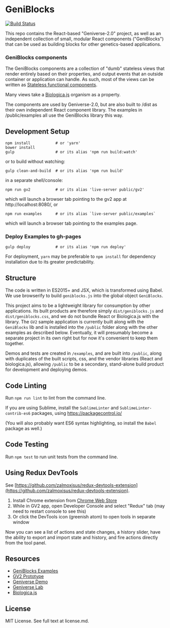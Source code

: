 # GeniBlocks
[![Build Status](https://travis-ci.org/concord-consortium/geniblocks.svg?branch=master)](https://travis-ci.org/concord-consortium/geniblocks)

This repo contains the React-based "Geniverse-2.0" project, as well as an
independent collection of small, modular React components ("GeniBlocks")
that can be used as building blocks for other genetics-based applications.

### GeniBlocks components

The GeniBlocks components are a collection of "dumb" stateless views
that render entirely based on their properties, and output events that an
outside container or application can handle. As such, most of the views
can be written as [Stateless functional components](https://facebook.github.io/react/blog/2015/10/07/react-v0.14.html#stateless-functional-components).

Many views take a [Biologica.js](https://github.com/concord-consortium/biologica.js)
organism as a property.

The components are used by Geniverse-2.0, but are also built to /dist as their
own independent React component library. The examples in /public/examples all
use the GeniBlocks library this way.

## Development Setup

    npm install           # or 'yarn'
    bower install
    gulp                  # or its alias 'npm run build:watch'

or to build without watching:

    gulp clean-and-build  # or its alias 'npm run build'

in a separate shell/console:

    npm run gv2           # or its alias 'live-server public/gv2'

which will launch a browser tab pointing to the gv2 app at http://localhost:8080/, or

    npm run examples      # or its alias `live-server public/examples`

which will launch a browser tab pointing to the examples page.

### Deploy Examples to gh-pages

    gulp deploy           # or its alias 'npm run deploy'

For deployment, `yarn` may be preferable to `npm install` for dependency installation
due to its greater predictability.

## Structure

The code is written in ES2015+ and JSX, which is transformed using Babel. We use
browserify to build `geniblocks.js` into the global object `GeniBlocks`.

This project aims to be a lightweight library for consumption by other applications.
Its built products are therefore simply `dist/geniblocks.js` and `dist/geniblocks.css`,
and we do not bundle React or Biologica.js with the library. The `GV2` sample application
is currently built along with the `GeniBlocks` lib and is installed into the `/public`
folder along with the other examples as described below. Eventually, it will presumably
become a separate project in its own right but for now it's convenient to keep them together.

Demos and tests are created in `/examples`, and are built into `/public`, along
with duplicates of the built scripts, css, and the vendor libraries (React and
biologica.js), allowing `/public` to be a secondary, stand-alone build product for
development and deploying demos.

## Code Linting

Run `npm run lint` to lint from the command line.

If you are using Sublime, install the `SublimeLinter` and `SublimeLinter-contrib-es6`
packages, using https://packagecontrol.io/

(You will also probably want ES6 syntax highlighting, so install the `Babel` package as well.)

## Code Testing

Run `npm test` to run unit tests from the command line.

## Using Redux DevTools

See [https://github.com/zalmoxisus/redux-devtools-extension](https://github.com/zalmoxisus/redux-devtools-extension).

1. Install Chrome extension from [Chrome Web Store](https://chrome.google.com/webstore/detail/redux-devtools/lmhkpmbekcpmknklioeibfkpmmfibljd)
2. While in GV2 app, open Developer Console and select "Redux" tab (may need to restart console to see this)
3. Or click the DevTools icon (greenish atom) to open tools in separate window

Now you can see a list of actions and state changes, a history slider, have the ability to export and import state and history, and fire actions directly from the tool panel.

## Resources

* [GeniBlocks Examples](http://concord-consortium.github.io/geniblocks/examples)
* [GV2 Prototype](http://concord-consortium.github.io/geniblocks/gv2/)
* [Geniverse Demo](http://demo.geniverse.concord.org)
* [Geniverse Lab](https://geniverse-lab.concord.org)
* [Biologica.js](http://github.com/concord-consortium/biologica.js)

## License

MIT License. See full text at license.md.

